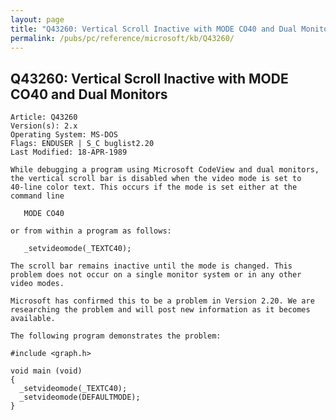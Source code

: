 ```yaml
---
layout: page
title: "Q43260: Vertical Scroll Inactive with MODE CO40 and Dual Monitors"
permalink: /pubs/pc/reference/microsoft/kb/Q43260/
---
```


## Q43260: Vertical Scroll Inactive with MODE CO40 and Dual Monitors

	Article: Q43260
	Version(s): 2.x
	Operating System: MS-DOS
	Flags: ENDUSER | S_C buglist2.20
	Last Modified: 18-APR-1989
	
	While debugging a program using Microsoft CodeView and dual monitors,
	the vertical scroll bar is disabled when the video mode is set to
	40-line color text. This occurs if the mode is set either at the
	command line
	
	   MODE CO40
	
	or from within a program as follows:
	
	   _setvideomode(_TEXTC40);
	
	The scroll bar remains inactive until the mode is changed. This
	problem does not occur on a single monitor system or in any other
	video modes.
	
	Microsoft has confirmed this to be a problem in Version 2.20. We are
	researching the problem and will post new information as it becomes
	available.
	
	The following program demonstrates the problem:
	
	#include <graph.h>
	
	void main (void)
	{
	  _setvideomode(_TEXTC40);
	  _setvideomode(DEFAULTMODE);
	}
